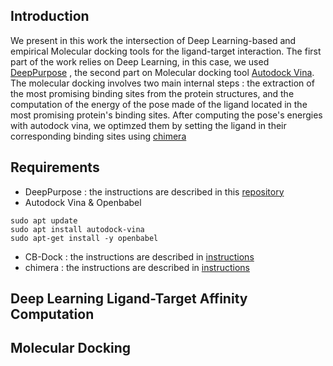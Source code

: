 ## Introduction
We present in this work the intersection of Deep Learning-based and empirical Molecular docking tools for the ligand-target interaction. The first part of the work relies on Deep Learning, in this case, we used [DeepPurpose](https://arxiv.org/abs/2004.08919) , the second part on Molecular docking tool [Autodock Vina](http://vina.scripps.edu/). The molecular docking involves two main internal steps : the extraction of the most promising binding sites from the protein structures, and the computation of the energy of the pose made of the ligand located in the most promising protein's binding sites. After computing the pose's energies with autodock vina, we optimzed them by setting the ligand in their corresponding binding sites using [chimera](https://www.cgl.ucsf.edu/chimera/)
## Requirements
* DeepPurpose : the instructions are described in this [repository](https://github.com/kexinhuang12345/DeepPurpose)
* Autodock Vina & Openbabel
```
sudo apt update
sudo apt install autodock-vina
sudo apt-get install -y openbabel
```
* CB-Dock : the instructions are described in [instructions](http://clab.labshare.cn/cb-dock/php/manual.php)
* chimera : the instructions are described in [instructions](https://www.cgl.ucsf.edu/chimera/download.html)

## Deep Learning Ligand-Target Affinity Computation

## Molecular Docking
